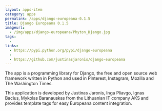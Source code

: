 ```yaml
---
layout: apps-item
category: apps
permalink: /apps/django-europeana-0.1.5
title: Django Europeana 0.1.5
imageurl:
  - /img/apps/django-europeana/Phyton_Django.jpg
tags:
  - 
links:
  - https://pypi.python.org/pypi/django-europeana 
  - 
  - https://github.com/justinasjaronis/django-europeana
---
```


The app is a programming library for Django, the free and open source web framework written in Python and used in Pinterest, Instagram, Mozilla and The Washington Times. 

This application is developed by Justinas Jaronis, Inga Pliavgo, Ignas Bacius, Mykolas Baranauskas from the Lithuanian IT company AKS and provides template tags for easy Europeana content integration.
